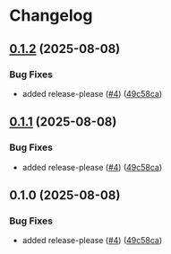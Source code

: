 # Changelog

## [0.1.2](https://github.com/remady/my-plants-AI/compare/v0.1.1...v0.1.2) (2025-08-08)


### Bug Fixes

* added release-please ([#4](https://github.com/remady/my-plants-AI/issues/4)) ([49c58ca](https://github.com/remady/my-plants-AI/commit/49c58ca96ad9b8a19a22a2948119d5f5451cd1b8))

## [0.1.1](https://github.com/remady/my-plants-AI/compare/v0.1.0...v0.1.1) (2025-08-08)


### Bug Fixes

* added release-please ([#4](https://github.com/remady/my-plants-AI/issues/4)) ([49c58ca](https://github.com/remady/my-plants-AI/commit/49c58ca96ad9b8a19a22a2948119d5f5451cd1b8))

## 0.1.0 (2025-08-08)


### Bug Fixes

* added release-please ([#4](https://github.com/remady/my-plants-AI/issues/4)) ([49c58ca](https://github.com/remady/my-plants-AI/commit/49c58ca96ad9b8a19a22a2948119d5f5451cd1b8))
